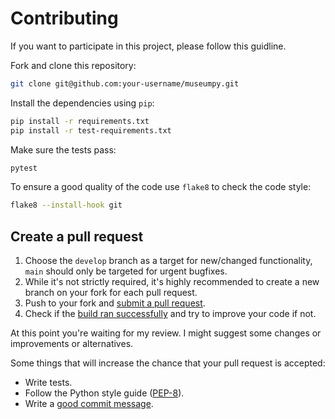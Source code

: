 # Contributing

If you want to participate in this project, please follow this guidline.

Fork and clone this repository:

```bash
git clone git@github.com:your-username/museumpy.git
```

Install the dependencies using `pip`:

```bash
pip install -r requirements.txt
pip install -r test-requirements.txt
```

Make sure the tests pass:

```bash
pytest
```

To ensure a good quality of the code use `flake8` to check the code style:

```bash
flake8 --install-hook git
```

## Create a pull request

1. Choose the `develop` branch as a target for new/changed functionality, `main` should only be targeted for urgent bugfixes.
2. While it's not strictly required, it's highly recommended to create a new branch on your fork for each pull request.
3. Push to your fork and [submit a pull request][pr].
4. Check if the [build ran successfully][ci] and try to improve your code if not.

At this point you're waiting for my review.
I might suggest some changes or improvements or alternatives.

Some things that will increase the chance that your pull request is accepted:

* Write tests.
* Follow the Python style guide ([PEP-8][pep8]).
* Write a [good commit message][commit].

[pr]: https://github.com/metaodi/sruthi/compare/
[ci]: https://github.com/metaodi/sruthi/actions
[pep8]: https://www.python.org/dev/peps/pep-0008/
[commit]: http://tbaggery.com/2008/04/19/a-note-about-git-commit-messages.html
